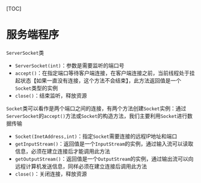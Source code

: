 [TOC]

# 服务端程序
`ServerSocket`类
- `ServerSocket(int)`：参数是需要监听的端口号
- `accept()`：在指定端口等待客户端连接，在客户端连接之前，当前线程处于挂起状态【如果一直没有连接，这个方法不会结束】，此方法返回值是一个`Socket`类型的实例
- `close()`：结束监听，释放资源

`Socket`类可以看作是两个端口之间的连接，有两个方法创建`Socket`实例：通过`ServerSocket`的`accept()`方法或`Socket`的构造方法，我们主要利用`Socket`进行数据传输
- `Socket(InetAddress,int)`：指定`Socket`需要连接的远程IP地址和端口
- `getInputStream()`：返回值是一个`InputStream`的实例，通过输入流可以读取信息，必须在建立连接后才能调用此方法
- `getOutputStream()`：返回值是一个`OutputStream`的实例，通过输出流可以向远程计算机发送信息，同样必须在建立连接后调用此方法
- `close()`：关闭连接，释放资源


```java

```